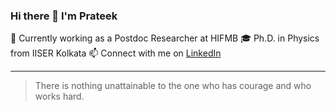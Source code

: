 ### Hi there 👋 I'm Prateek
🔭 Currently working as a Postdoc Researcher at HIFMB
🎓 Ph.D. in Physics from IISER Kolkata
📫 Connect with me on [LinkedIn](https://www.linkedin.com/in/prateek1science/)

---
> There is nothing unattainable to the one who has courage and who works hard.

<!--
**prateek1verma/prateek1verma** is a ✨ _special_ ✨ repository because its `README.md` (this file) appears on your GitHub profile.

Here are some ideas to get you started:

- 🔭 I’m currently working on ...
- 🌱 I’m currently learning ...
- 👯 I’m looking to collaborate on ...
- 🤔 I’m looking for help with ...
- 💬 Ask me about ...
- 📫 How to reach me: ...
- 😄 Pronouns: ...
- ⚡ Fun fact: ...
-->

